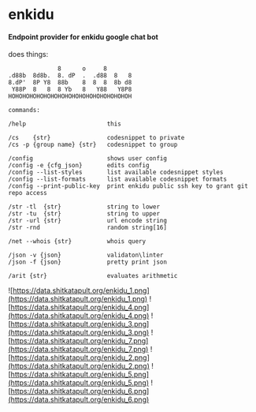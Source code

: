 # enkidu

#### Endpoint provider for enkidu google chat bot

does things:


```
              8      o     8
.d88b  8d8b.  8. dP  .  .d88  8   8
8.dP'  8P Y8  88b    8  8  8  8b d8
 Y88P  8   8  8 Yb   8   Y88   Y8P8
HOHOHOHOHOHOHOHOHOHOHOHOHOHOHOHOHOH

commands:

/help                       this

/cs    {str}                codesnippet to private
/cs -p {group name} {str}   codesnippet to group

/config                     shows user config
/config -e {cfg_json}       edits config
/config --list-styles       list available codesnippet styles
/config --list-formats      list available codesnippet formats
/config --print-public-key  print enkidu public ssh key to grant git repo access

/str -tl  {str}             string to lower
/str -tu  {str}             string to upper
/str -url {str}             url encode string
/str -rnd                   random string[16]

/net --whois {str}          whois query

/json -v {json}             validaton\linter
/json -f {json}             pretty print json

/arit {str}                 evaluates arithmetic
```

![https://data.shitkatapult.org/enkidu_1.png](https://data.shitkatapult.org/enkidu_1.png)
![https://data.shitkatapult.org/enkidu_4.png](https://data.shitkatapult.org/enkidu_4.png)
![https://data.shitkatapult.org/enkidu_3.png](https://data.shitkatapult.org/enkidu_3.png)
![https://data.shitkatapult.org/enkidu_7.png](https://data.shitkatapult.org/enkidu_7.png)
![https://data.shitkatapult.org/enkidu_2.png](https://data.shitkatapult.org/enkidu_2.png)
![https://data.shitkatapult.org/enkidu_5.png](https://data.shitkatapult.org/enkidu_5.png)
![https://data.shitkatapult.org/enkidu_6.png](https://data.shitkatapult.org/enkidu_6.png)

